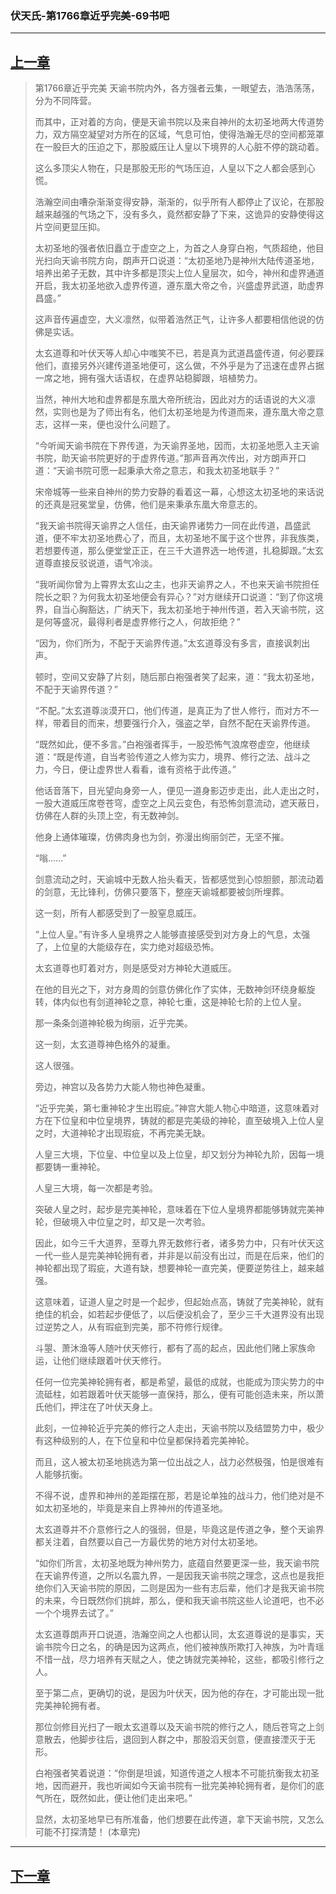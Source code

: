 ### 伏天氏-第1766章近乎完美-69书吧

--------
[上一章](./c5881f45d9a7b968c25281a3ba7e4c36.md)
--------


>
>
>
>第1766章近乎完美
>天谕书院内外，各方强者云集，一眼望去，浩浩荡荡，分为不同阵营。
>
>而其中，正对着的方向，便是天谕书院以及来自神州的太初圣地两大传道势力，双方隔空凝望对方所在的区域，气息可怕，使得浩瀚无尽的空间都笼罩在一股巨大的压迫之下，那股威压让人皇以下境界的人心脏不停的跳动着。
>
>这么多顶尖人物在，只是那股无形的气场压迫，人皇以下之人都会感到心慌。
>
>浩瀚空间由嘈杂渐渐变得安静，渐渐的，似乎所有人都停止了议论，在那股越来越强的气场之下，没有多久，竟然都安静了下来，这诡异的安静使得这片空间更显压抑。
>
>太初圣地的强者依旧矗立于虚空之上，为首之人身穿白袍，气质超绝，他目光扫向天谕书院方向，朗声开口说道：“太初圣地乃是神州大陆传道圣地，培养出弟子无数，其中许多都是顶尖上位人皇层次，如今，神州和虚界通道开启，我太初圣地欲入虚界传道，遵东凰大帝之令，兴盛虚界武道，助虚界昌盛。”
>
>这声音传遍虚空，大义凛然，似带着浩然正气，让许多人都要相信他说的仿佛是实话。
>
>太玄道尊和叶伏天等人却心中嗤笑不已，若是真为武道昌盛传道，何必要踩他们，直接另外兴建传道圣地便可，这么做，不外乎是为了迅速在虚界占据一席之地，拥有强大话语权，在虚界站稳脚跟，培植势力。
>
>当然，神州大地和虚界都是东凰大帝所统治，因此对方的话语说的大义凛然，实则也是为了师出有名，他们太初圣地是为传道而来，遵东凰大帝之意志，这样一来，便也没什么问题了。
>
>“今听闻天谕书院在下界传道，为天谕界圣地，因而，太初圣地愿入主天谕书院，助天谕书院更好的于虚界传道。”那声音再次传出，对方朗声开口道：“天谕书院可愿一起秉承大帝之意志，和我太初圣地联手？”
>
>宋帝城等一些来自神州的势力安静的看着这一幕，心想这太初圣地的来话说的还真是冠冕堂皇，仿佛，他们是来秉承东凰大帝意志的。
>
>“我天谕书院得天谕界之人信任，由天谕界诸势力一同在此传道，昌盛武道，便不牢太初圣地费心了，而且，太初圣地不属于这个世界，非我族类，若想要传道，那么便堂堂正正，在三千大道界选一地传道，扎稳脚跟。”太玄道尊直接反驳说道，语气冷淡。
>
>“我听闻你曾为上霄界太玄山之主，也非天谕界之人，不也来天谕书院担任院长之职？为何我太初圣地便会有异心？”对方继续开口说道：“到了你这境界，自当心胸豁达，广纳天下，我太初圣地于神州传道，若入天谕书院，这是何等盛况，最得利者是虚界修行之人，何故拒绝？”
>
>“因为，你们所为，不配于天谕界传道。”太玄道尊没有多言，直接讽刺出声。
>
>顿时，空间又安静了片刻，随后那白袍强者笑了起来，道：“我太初圣地，不配于天谕界传道？”
>
>“不配。”太玄道尊淡漠开口，他们传道，是真正为了世人修行，而对方不一样，带着目的而来，想要强行介入，强盗之举，自然不配在天谕界传道。
>
>“既然如此，便不多言。”白袍强者挥手，一股恐怖气浪席卷虚空，他继续道：“既是传道，自当考验传道之人修为实力，境界、修行之法、战斗之力，今日，便让虚界世人看看，谁有资格于此传道。”
>
>他话音落下，目光望向身旁一人，便见一道身影迈步走出，此人走出之时，一股大道威压席卷苍穹，虚空之上风云变色，有恐怖剑意流动，遮天蔽日，仿佛在人群的头顶上空，有无数神剑。
>
>他身上通体璀璨，仿佛肉身也为剑，弥漫出绚丽剑芒，无坚不摧。
>
>“嗡……”
>
>剑意流动之时，天谕城中无数人抬头看天，皆都感觉到心惊胆颤，那流动着的剑意，无比锋利，仿佛只要落下，整座天谕城都要被剑所埋葬。
>
>这一刻，所有人都感受到了一股窒息威压。
>
>“上位人皇。”有许多人皇境界之人能够直接感受到对方身上的气息，太强了，上位皇的大能级存在，实力绝对超级恐怖。
>
>太玄道尊也盯着对方，则是感受对方神轮大道威压。
>
>在他的目光之下，对方身周的剑意仿佛化作了实体，无数神剑环绕身躯旋转，体内似也有剑道神轮之意，神轮七重，这是神轮七阶的上位人皇。
>
>那一条条剑道神轮极为绚丽，近乎完美。
>
>这一刻，太玄道尊神色格外的凝重。
>
>这人很强。
>
>旁边，神宫以及各势力大能人物也神色凝重。
>
>“近乎完美，第七重神轮才生出瑕疵。”神宫大能人物心中暗道，这意味着对方在下位皇和中位皇境界，铸就的都是完美级的神轮，直至破境入上位人皇之时，大道神轮才出现瑕疵，不再完美无缺。
>
>人皇三大境，下位皇、中位皇以及上位皇，却又划分为神轮九阶，因每一境都要铸一重神轮。
>
>人皇三大境，每一次都是考验。
>
>突破人皇之时，起步是完美神轮，意味着在下位人皇境界都能够铸就完美神轮，但破境入中位皇之时，却又是一次考验。
>
>因此，如今三千大道界，至尊九界无数修行者，诸多势力中，只有叶伏天这一代一些人是完美神轮拥有者，并非是以前没有出过，而是在后来，他们的神轮都出现了瑕疵，大道有缺，想要神轮一直完美，便要逆势往上，越来越强。
>
>这意味着，证道人皇之时是一个起步，但起始点高，铸就了完美神轮，就有绝佳的机会，如若起步便低了，以后便没机会了，至少三千大道界没有出现过逆势之人，从有瑕疵到完美，那不符修行规律。
>
>斗曌、萧沐渔等人随叶伏天修行，都有了高的起点，因此他们赌上家族命运，让他们继续跟着叶伏天修行。
>
>任何一位完美神轮拥有者，都是希望，最低的成就，也能成为顶尖势力的中流砥柱，如若跟着叶伏天能够一直保持，那么，便有可能创造未来，所以萧氏他们，押注在了叶伏天身上。
>
>此刻，一位神轮近乎完美的修行之人走出，天谕书院以及结盟势力中，极少有这种级别的人，在下位皇和中位皇都保持着完美神轮。
>
>而且，这人被太初圣地挑选为第一位出战之人，战力必然极强，怕是很难有人能够抗衡。
>
>不得不说，虚界和神州的差距摆在那，若是论单独的战斗力，他们绝对是不如太初圣地的，毕竟是来自上界神州的传道圣地。
>
>太玄道尊并不介意修行之人的强弱，但是，毕竟这是传道之争，整个天谕界都关注着，自然要以自己一方最优势的地方对付太初圣地。
>
>“如你们所言，太初圣地既为神州势力，底蕴自然要更深一些，我天谕书院在天谕界传道，之所以名震九界，一是因我天谕书院之理念，这点也是我拒绝你们入天谕书院的原因，二则是因为一些有志后辈，他们才是我天谕书院的未来，今日既然你们挑衅，那么，便和我天谕书院这些人论道吧，也不必一个个境界去试了。”
>
>太玄道尊朗声开口说道，浩瀚空间之人也都认同，太玄道尊说的是事实，天谕书院今日之名，的确是因为这两点，他们被神族所欺打入神族，为叶青瑶不惜一战，尽力培养有天赋之人，使之铸就完美神轮，这些，都吸引修行之人。
>
>至于第二点，更确切的说，是因为叶伏天，因为他的存在，才可能出现一批完美神轮拥有者。
>
>那位剑修目光扫了一眼太玄道尊以及天谕书院的修行之人，随后苍穹之上剑意散去，他脚步往后，退回到人群之中，那股滔天剑意，便直接湮灭于无形。
>
>白袍强者笑着说道：“你倒是坦诚，知道传道之人根本不可能抗衡我太初圣地，因而避开，我也听闻如今天谕书院有一批完美神轮拥有者，是你们的底气所在，既然如此，便让他们走出来吧。”
>
>显然，太初圣地早已有所准备，他们想要在此传道，拿下天谕书院，又怎么可能不打探清楚！
>(本章完)
>
>

--------
[下一章](./4b6881822469ee2bc3db08b4cbda78b0.md)
--------
